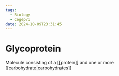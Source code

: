 ```yaml
---
tags:
  - Biology
  - Cegep/1
date: 2024-10-09T23:31:45
---
```


# Glycoprotein

Molecule consisting of a [[protein]] and one or more [[carbohydrate|carbohydrates]]